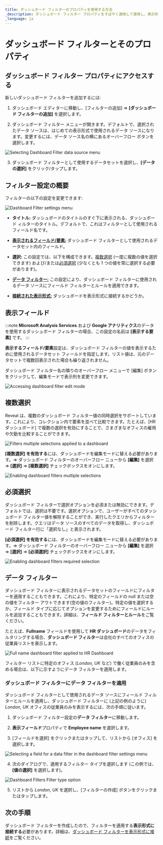 ```yaml
---
title: ダッシュボード フィルターのプロパティを使用する方法 
_description: ダッシュボード フィルター プロパティをすばやく適用して使用し、表示形式の効果を最大限に高める方法について説明します。
_language: ja
---
```


# ダッシュボード フィルターとそのプロパティ

## ダッシュボード フィルター プロパティにアクセスする

新しいダッシュボード フィルターを追加するには:

1.  ダッシュボード エディターに移動し、[フィルターの追加] ⇒ **[ダッシュボード フィルターの追加]** を選択します。

2.  ダッシュボード フィルター メニューが開きます。デフォルトで、選択されたデータ ソースは、はじめての表示形式で使用されるデータ ソースになります。変更するには、データ ソース名の横にあるオーバーフロー ボタンを選択します。

  ![Selecting Dashboard Filter data source menu](images/dashboard-filter-data-source-menu.png)

3.  ダッシュボード フィルターとして使用するデータセットを選択し、**[データの選択]** をクリック/タップします。

## フィルター設定の概要

フィルターの以下の設定を変更できます:

![Dashboard Filter settings menu](images/dashboard-filter-dialog.png)

- **タイトル:** ダッシュボードのタイトルのすぐ下に表示される、ダッシュボード ィルターのタイトル。デフォルトで、これはフィルターとして使用されるフィールド名です。

- [**表示されるフィールド/要素:**](#表示フィールド) ダッシュボード フィルターとして使用されるデータセット内のフィールド。

- **選択:** この設定では、以下を構成できます。[複数選択](#複数選択) (一度に複数の値を選択できます) および/または[必須選択](#必須選択) (少なくとも 1 つの値を常に選択する必要があります)。

- [**データ フィルター:**](#データ-フィルター) この設定により、ダッシュボード フィルターに使用されるデータ ソースにフィールド フィルターとルールを適用できます。

- [**接続された表示形式:**](filters-connecting.md) ダッシュボードを表示形式に接続するかどうか。

## 表示フィールド

:::note
**Microsoft Analysis Services** および **Google アナリティクス**のデータを使用するダッシュボード フィルターの場合、この設定の名前は **[表示する要素]** です。
:::

**表示するフィールド/要素**設定は、ダッシュボード フィルターの値を表示するために使用されるデータセット フィールドを指定します。リスト値は、元のデータセットで複数回表示された場合も繰り返されません。

ダッシュボード フィルター名の隣りのオーバーフロー メニューで [編集] ボタンをクリックして、編集モードで表示列を変更できます。

![Accessing dashboard filter edit mode](images/edit-mode-filter.png)

## 複数選択

Reveal は、複数のダッシュボード フィルター値の同時選択をサポートしています。これにより、コレクション内で要素を並べて比較できます。たとえば、[HR ダッシュボード] で複数の選択を有効にすることで、さまざまなオフィスの雇用や欠勤を比較することができます。

![Filters multiple selections applied to a dashboard](images/multiple-selection-dashboard-filters.png)

**[複数選択] を有効する**には、ダッシュボードを編集モードに替える必要があります。⇒ ダッシュボード フィルターのオーバーフロー ニューから **[編集]** を選択 ⇒ **[選択]** ⇒ **[複数選択]** チェックボックスをオンにします。

![Enabling dashboard filters multiple selections](images/multiple-selection-option-dashboard-filter-dialog.png)

## 必須選択

ダッシュボード フィルターで選択オプションを必須または無効にできます。デフォルトでは、選択は不要です。選択オプションで、ユーザーがすべてのダッシュボード フィルター値を解除することができ、実行したクエリからフィルターを削除します。クエリはデータ ソースのすべてのデータを取得し、ダッシュボード フィルター行に「選択なし」と表示されます。

**[必須選択] を有効する**には、ダッシュボードを編集モードに替える必要があります。⇒ ダッシュボード フィルターのオーバーフロー ニューから **[編集]** を選択 ⇒ **[選択]** ⇒ **[必須選択]** チェックボックスをオンにします。

![Enabling dashboard filters required selection](images/required-selection-option-filters.png)

## データ フィルター

ダッシュボード フィルターに表示されるデータセットのフィールドにフィルターを適用することもできます。これにより、特定のフィールドの null または空の値をフィルター アウトできます(空の値のフィルター)。特定の値を選択するか、フィールド タイプに応じてオプションを変更するためにフィールドにルールを追加することもできます。詳細は、**フィールド フィルターとルール**をご覧ください。

たとえば、**Fullname** フィールドを使用して **HR ダッシュボード**のデータをフィルタリングする場合、**ダッシュボード フィルター**は会社のすべてのオフィスの従業員リストを表示します。

![Full name dashboard filter applied to HR Dashboard](images/data-filters-dashboard-filters-hr-dashboard.png)

フィルター リストに特定のオフィス (*London, UK* など) で働く従業員のみを含める場合は、以下に示すようにデータ フィルターを適用します。

### ダッシュボード フィルターにデータ フィルターを適用

ダッシュボード フィルターとして使用されるデータ ソースにフィールド フィルターとルールを適用し、ダッシュボード フィルターに (上記の例のように) *London, UK* オフィスの従業員のみを表示するには、次の手順に従います。

1.  ダッシュボード フィルター設定の**データ フィルター**に移動します。

2.  **表示フィールド**プロパティで **Employee name** を選択します。

3.  [フィールドを選択] をクリックまたはタップして、リストから [オフィス] を選択します。

  ![Selecting a field for a data filter in the dashboard filter settings menu](images/dashboard-filters-select-data-filter-field.png)

4.  次のダイアログで、適用するフィルター タイプを選択します (この例では、**[値の選択]** を選択します)。

  ![Dashboard Filters Filter type option](images/filter-types.png)

5.  リストから *London, UK* を選択し、[フィルターの作成] ボタンをクリックまたはタップします。

## 次の手順 

ダッシュボード フィルターを作成したので、フィルターを適用する**表示形式に接続する**必要があります。詳細は、[ダッシュボード フィルターを表示形式に接続](filters-connecting.md)をご覧ください。

